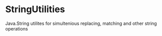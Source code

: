 # StringUtilities
Java.String utilites for simultenious replacing, matching and other string operations
